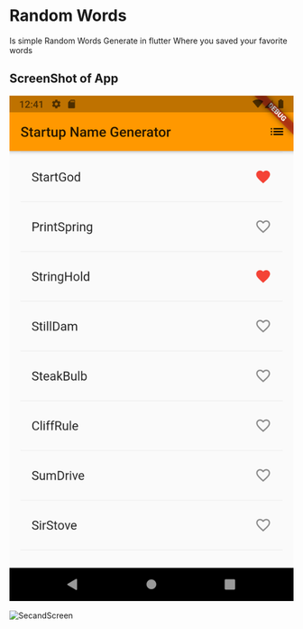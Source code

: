# Random Words 

Is simple Random Words Generate in flutter Where you saved your favorite words

## ScreenShot of App 



![firstScreen](https://github.com/Azizadx/flutter-learn/blob/develop/screenshot/firstScreen.png)

![SecandScreen](https://github.com/Azizadx/flutter-learn/blob/develop/screenshot/2nd.png)
